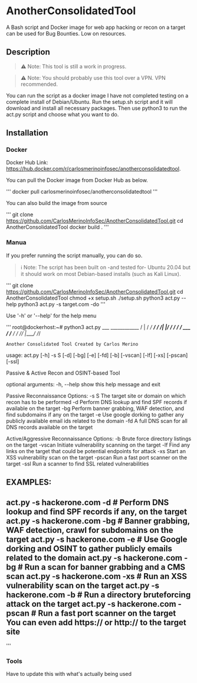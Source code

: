 # AnotherConsolidatedTool

A Bash script and Docker image for web app hacking or recon on a target can be used for Bug Bounties.  Low on resources.

## Description

> ⚠ Note: This tool is still a work in progress.

> ⚠ Note:  You should probably use this tool over a VPN.  VPN recommended.

You can run the script as a docker image I have not completed testing on a complete install of Debian/Ubuntu.  Run the setup.sh script and it will download and install all necessary packages.  Then use python3 to run the act.py script and choose what you want to do.

## Installation

### Docker

Docker Hub Link: https://hub.docker.com/r/carlosmerinoinfosec/anotherconsolidatedtool.

You can pull the Docker image from Docker Hub as below.

'''
docker pull carlosmerinoinfosec/anotherconsolidatedtool
'''

You can also build the image from source

'''
git clone https://github.com/CarlosMerinoInfoSec/AnotherConsolidatedTool.git
cd AnotherConsolidatedTool
docker build .
'''

### Manua

If you prefer running the script manually, you can do so.

> ℹ Note: The script has been built on -and tested for- Ubuntu 20.04 but it should work on most Debian-based installs (such as Kali Linux).

'''
git clone https://github.com/CarlosMerinoInfoSec/AnotherConsolidatedTool.git
cd AnotherConsolidatedTool
chmod +x setup.sh
./setup.sh
python3 act.py --help
python3 act.py -s target.com -do
'''

Use '-h' or '--help' for the help menu

'''
root@dockerhost:~# python3 act.py
    ___   ____________
   /   | / ____/_  __/
  / /| |/ /     / /
 / ___ / /___  / /
/_/  |_\____/ /_/

    Another Consolidated Tool Created by Carlos Merino

usage: act.py [-h] -s S [-d] [-bg] [-e] [-fd] [-b] [-vscan] [-lf] [-xs] [-pscan] [-ssl]

Passive & Active Recon and OSINT-based Tool

optional arguments:
  -h, --help  show this help message and exit

Passive Reconnaissance Options:
  -s S        The target site or domain on which recon has to be performed
  -d          Perform DNS lookup and find SPF records if available on the target
  -bg         Perform banner grabbing, WAF detection, and find subdomains if any on the target
  -e          Use google dorking to gather any publicly available email ids related to the domain
  -fd         A full DNS scan for all DNS records available on the target

Active/Aggressive Reconnaissance Options:
  -b          Brute force directory listings on the target
  -vscan      Initiate vulnerability scanning on the target
  -lf         Find any links on the target that could be potential endpoints for attack
  -xs         Start an XSS vulnerability scan on the target
  -pscan      Run a fast port scanner on the target
  -ssl        Run a scanner to find SSL related vulnerabilities

EXAMPLES:
------------------------------------------------------------------------------------------------------------------
act.py -s hackerone.com -d        # Perform DNS lookup and find SPF records if any, on the target
act.py -s hackerone.com -bg        # Banner grabbing, WAF detection, crawl for subdomains on the target
act.py -s hackerone.com -e        # Use Google dorking and OSINT to gather publicly emails related to the domain
act.py -s hackerone.com -bg        # Run a scan for banner grabbing and a CMS scan
act.py -s hackerone.com -xs        # Run an XSS vulnerability scan on the target
act.py -s hackerone.com -b        # Run a directory bruteforcing attack on the target
act.py -s hackerone.com -pscan        # Run a fast port scanner on the target
You can even add https:// or http:// to the target site
------------------------------------------------------------------------------------------------------------------
'''

### Tools
Have to update this with what's actually being used